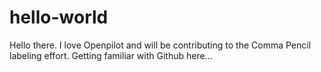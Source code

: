 # hello-world

Hello there. I love Openpilot and will be contributing to the Comma Pencil labeling effort. Getting familiar with Github here...
